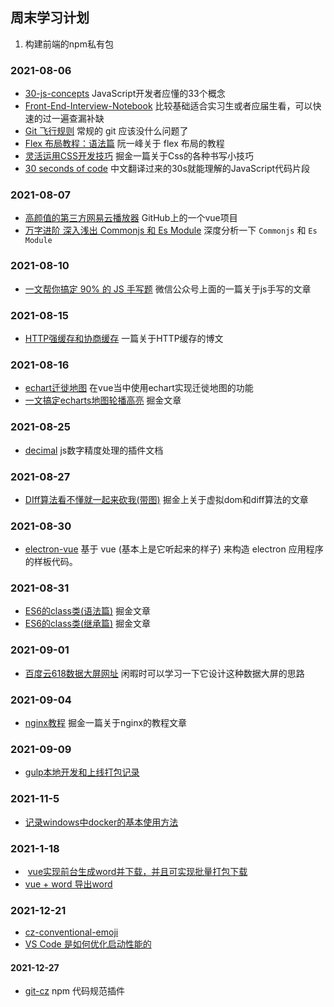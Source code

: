 ## 周末学习计划

1. 构建前端的npm私有包

### 2021-08-06

- [30-js-concepts](https://github.com/stephentian/33-js-concepts) JavaScript开发者应懂的33个概念
- [Front-End-Interview-Notebook](https://github.com/CavsZhouyou/Front-End-Interview-Notebook) 比较基础适合实习生或者应届生看，可以快速的过一遍查漏补缺
- [Git 飞行规则](https://github.com/k88hudson/git-flight-rules/blob/master/README_zh-CN.md) 常规的 git 应该没什么问题了
- [Flex 布局教程：语法篇](http://www.ruanyifeng.com/blog/2015/07/flex-grammar.html) 阮一峰关于 flex 布局的教程
- [灵活运用CSS开发技巧](https://juejin.cn/post/6844903926110617613)  掘金一篇关于Css的各种书写小技巧
- [30 seconds of code](http://www.html.cn/30-seconds-of-code/) 中文翻译过来的30s就能理解的JavaScript代码片段



### 	2021-08-07

- [高颜值的第三方网易云播放器](https://github.com/qier222/YesPlayMusic) GitHub上的一个vue项目
- [万字进阶  深入浅出 Commonjs 和 Es Module](https://juejin.cn/post/6994224541312483336)  深度分析一下 `Commonjs` 和 `Es Module`

### 2021-08-10

-   [一文帮你搞定 90% 的 JS 手写题](https://mp.weixin.qq.com/s/gpZmJ2ZljlW83Pb-TCnm3A) 微信公众号上面的一篇关于js手写的文章  

### 2021-08-15

- [HTTP强缓存和协商缓存](https://segmentfault.com/a/1190000008956069) 一篇关于HTTP缓存的博文

### 2021-08-16

- [echart迁徙地图](https://blog.csdn.net/m0_49304996/article/details/118702290?spm=1001.2014.3001.5501)  在vue当中使用echart实现迁徙地图的功能
- [一文搞定echarts地图轮播高亮](https://juejin.cn/post/6997978246839042079#heading-6)  掘金文章

### 2021-08-25

- [decimal](https://mikemcl.github.io/decimal.js/#toFixed) js数字精度处理的插件文档

### 2021-08-27

- [DIff算法看不懂就一起来砍我(带图)](https://juejin.cn/post/7000266544181674014)  掘金上关于虚拟dom和diff算法的文章

### 2021-08-30

- [electron-vue](https://simulatedgreg.gitbooks.io/electron-vue/content/cn/)  基于 vue (基本上是它听起来的样子) 来构造 electron 应用程序的样板代码。

### 2021-08-31

- [ES6的class类(语法篇)](https://juejin.cn/post/7000891889465425957)  掘金文章
- [ES6的class类(继承篇)](https://juejin.cn/post/7001284277291712526) 掘金文章

### 2021-09-01

- [百度云618数据大屏网址](https://sugar.aipage.com/dashboard/5f81db321ff3e080e9f09168c923854f)   闲暇时可以学习一下它设计这种数据大屏的思路

### 2021-09-04

- [nginx教程](https://juejin.cn/post/6844903944267759624#heading-2)  掘金一篇关于nginx的教程文章

### 2021-09-09

- [gulp本地开发和上线打包记录](https://www.rinbowli.cn/article/5ff2c62f2191750ca0499915)

### 2021-11-5

- [记录windows中docker的基本使用方法](https://juejin.cn/post/6844903844451713031#comment)

### 2021-1-18

- ​	[vue实现前台生成word并下载，并且可实现批量打包下载](https://blog.csdn.net/baidu_36668721/article/details/115211615?spm=1001.2014.3001.5501)
- [vue + word 导出word](https://gitee.com/xhxdd/vue-export-word)

### 2021-12-21

- [cz-conventional-emoji](https://www.npmjs.com/package/cz-conventional-emoji)
- [VS Code 是如何优化启动性能的](https://fed.taobao.org/blog/taofed/do71ct/wpsf10/?spm=taofed.blogs.blog-list.1.31905ac8ZCJlFf)

#### 2021-12-27

- [git-cz](https://www.npmjs.com/package/git-cz) npm 代码规范插件

